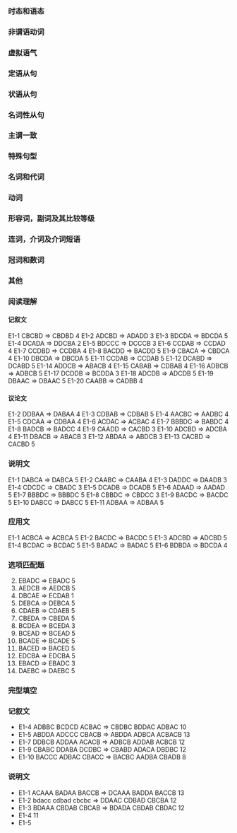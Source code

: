 ### 时态和语态

### 非谓语动词

### 虚拟语气

### 定语从句

### 状语从句

### 名词性从句

### 主谓一致

### 特殊句型

### 名词和代词

### 动词

### 形容词，副词及其比较等级

### 连词，介词及介词短语

### 冠词和数词

### 其他

### 阅读理解

#### 记叙文

E1-1 CBCBD => CBDBD 4
E1-2 ADCBD => ADADD 3
E1-3 BDCDA => BDCDA 5
E1-4 DCADA => DDCBA 2
E1-5 BDCCC => DCCCB 3
E1-6 CCDAB => CCDAD 4
E1-7 CCDBD => CCDBA 4
E1-8 BACDD => BACDD 5
E1-9 CBACA => CBDCA 4
E1-10 DBCDA => DBCDA 5
E1-11 CCDAB => CCDAB 5
E1-12 DCABD => DCABD 5
E1-14 ADDCB => ABACB 4
E1-15 CABAB => CDBAB 4
E1-16 ADBCB => ADBCB 5
E1-17 DCDDB => BCDDA 3
E1-18 ADCDB => ADCDB 5
E1-19 DBAAC => DBAAC 5
E1-20 CAABB => CADBB 4

#### 议论文

E1-2 DDBAA => DABAA 4
E1-3 CDBAB => CDBAB 5
E1-4 AACBC => AADBC 4
E1-5 CDCAA => CDBAA 4
E1-6 ACDAC => ACBAC 4
E1-7 BBBDC => BABDC 4
E1-8 BADCB => BADCC 4
E1-9 CAADD => CACBD 3
E1-10 ADCBD => ADCBA 4
E1-11 DBACB => ABACB 3
E1-12 ABDAA => ABDCB 3
E1-13 CACBD => CACBD 5

### 说明文

E1-1 DABCA => DABCA 5
E1-2 CAABC => CAABA 4
E1-3 DADDC => DAADB 3
E1-4 CDCDC => CBADC 3
E1-5 DCADB => DCADB 5
E1-6 ADAAD => AADAD 5
E1-7 BBBDC => BBBDC 5
E1-8 CBBDC => CBDCC 3
E1-9 BACDC => BACDC 5
E1-10 DABCC => DABCC 5
E1-11 ADBAA => ADBAA 5

### 应用文

E1-1 ACBCA => ACBCA 5
E1-2 BACDC => BACDC 5
E1-3 ADCBD => ADCBD 5
E1-4 BCDAC => BCDAC 5
E1-5 BADAC => BADAC 5
E1-6 BDBDA => BDCDA 4

### 选项匹配题

2. EBADC => EBADC 5
3. AEDCB => AEDCB 5
4. DBCAE => ECDAB 1
5. DEBCA => DEBCA 5
6. CDAEB => CDAEB 5
7. CBEDA => CBEDA 5
8. BCDEA => BCEDA 3
9. BCEAD => BCEAD 5
10. BCADE => BCADE 5
11. BACED => BACED 5
12. EDCBA => EDCBA 5
13. EBACD => EBADC 3
14. DAEBC => DAEBC 5

### 完型填空

### 记叙文

- E1-4 ADBBC BCDCD ACBAC => CBDBC BDDAC ADBAC 10
- E1-5 ABDDA ADCCC CBACB => ABDDA ADBCA ACBACB 13
- E1-7 DDBCB ADDAA ACACB => ADBCB ADDAB ACBCB 12
- E1-9 CBABC DDABA DCDBC => CBABD ADACA DBDBC 12
- E1-10 BACCC ADBAC CBACC => BACBC AADBA CBADB 8

### 说明文

- E1-1 ACAAA BADAA BACCB => DCAAA BADDA BACCB 13
- E1-2 bdacc cdbad cbcbc => DDAAC CDBAD CBCBA 12
- E1-3 BDAAA CBDAB CBCAB => BDADA CBDAB CBDAC 12
- E1-4 11
- E1-5
